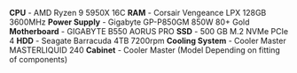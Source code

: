 **CPU** - AMD Ryzen 9 5950X 16C
**RAM** - Corsair Vengeance LPX 128GB 3600MHz
**Power Supply** - Gigabyte GP-P850GM 850W 80+ Gold
**Motherboard** - GIGABYTE B550 AORUS PRO
**SSD** - 500 GB M.2 NVMe PCIe 4
**HDD** - Seagate Barracuda 4TB 7200rpm
**Cooling System** - Cooler Master MASTERLIQUID 240
**Cabinet** - Cooler Master (Model Depending on fitting of components)